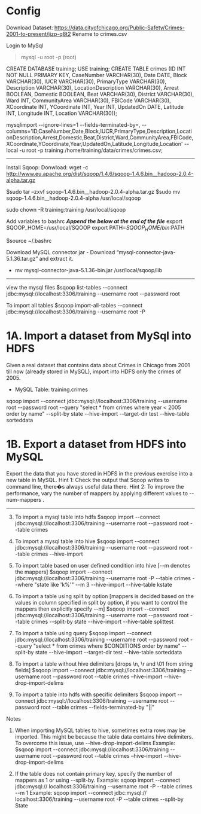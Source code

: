 # Config
Download Dataset: https://data.cityofchicago.org/Public-Safety/Crimes-2001-to-present/ijzp-q8t2
Rename to crimes.csv

Login to MySql
> mysql -u root -p (root)

 CREATE DATABASE training;
 USE training;
 CREATE TABLE crimes (ID INT NOT NULL PRIMARY KEY,
 CaseNumber VARCHAR(30),
 Date DATE,
 Block VARCHAR(30),
 IUCR VARCHAR(30),
 PrimaryType VARCHAR(30),
 Description VARCHAR(30),
 LocationDescription VARCHAR(30),
 Arrest BOOLEAN,
 Domestic BOOLEAN,
 Beat VARCHAR(30),
 District VARCHAR(30),
 Ward INT,
 CommunityArea VARCHAR(30),
 FBICode VARCHAR(30),
 XCoordinate INT,
 YCoordinate INT,
 Year INT,
 UpdatedOn DATE,
 Latitude INT,
 Longitude INT,
 Location VARCHAR(30));

 mysqlimport --ignore-lines=1 --fields-terminated-by=, --columns='ID,CaseNumber,Date,Block,IUCR,PrimaryType,Description,LocationDescription,Arrest,Domestic,Beat,District,Ward,CommunityArea,FBICode,XCoordinate,YCoordinate,Year,UpdatedOn,Latitude,Longitude,Location' --local -u root -p training /home/training/data/crimes/crimes.csv;


---

Install Sqoop:
Donwload: wget -c http://www.eu.apache.org/dist/sqoop/1.4.6/sqoop-1.4.6.bin__hadoop-2.0.4-alpha.tar.gz

$sudo tar –zxvf sqoop-1.4.6.bin__hadoop-2.0.4-alpha.tar.gz
$sudo mv sqoop-1.4.6.bin__hadoop-2.0.4-alpha /usr/local/sqoop

sudo chown -R training:training /usr/local/sqoop

Add variables to bashrc
 ***Append the below at the end of the file***
 export SQOOP_HOME=/usr/local/SQOOP
 export PATH=$SQOOP_HOME/bin:$PATH

$source ~/.bashrc

Download MySQL connector jar - Download “mysql-connector-java-5.1.36.tar.gz” and extract it.
- mv mysql-connector-java-5.1.36-bin.jar /usr/local/sqoop/lib


---

view the mysql files
$sqoop list-tables --connect jdbc:mysql://localhost:3306/training --username root --password root

To import all tables
$sqoop import-all-tables --connect jdbc:mysql://localhost:3306/training --username root -P

# 1A. Import a dataset from MySql into HDFS
Given a real dataset that contains data about Crimes in Chicago from 2001 till now (already stored in MySQL), import into HDFS only the crimes of 2005.
- MySQL Table: training.crimes

sqoop import --connect jdbc:mysql://localhost:3306/training --username root --password root --query "select * from crimes where year < 2005 order by name" --split-by state --hive-import --target-dir test --hive-table sorteddata

# 1B. Export a dataset from HDFS into MySQL
Export the data that you have stored in HDFS in the previous exercise into a new table in MySQL.
Hint 1: Check the output that Sqoop writes to command line, there�s always useful data there.
Hint 2: To improve the performance, vary the number of mappers by applying different values to --num-mappers <n>.


---------------------

3. To import a mysql table into hdfs
$sqoop import --connect jdbc:mysql://localhost:3306/training --username root --password root --table crimes

4. To import a mysql table into hive
$sqoop import --connect jdbc:mysql://localhost:3306/training --username root --password root --table crimes --hive-import

5. To import table based on user defined condition into hive  [--m denotes the mappers]
$sqoop import --connect jdbc:mysql://localhost:3306/training --username root -P --table crimes --where "state like 'k%'" --m 3 --hive-import --hive-table kstate

6. To import a table using split by option [mappers is decided based on the values in column specified in split by option, if you want to control the mappers then explicitly specify --m]
$sqoop import --connect jdbc:mysql://localhost:3306/training --username root --password root --table crimes --split-by state --hive-import --hive-table splittest

7. To import a table using query
$sqoop import --connect jdbc:mysql://localhost:3306/training --username root --password root --query "select * from crimes where \$CONDITIONS order by name" --split-by state --hive-import --target-dir test --hive-table sorteddata

8. To import a table without hive delimiters [drops \n, \r and \01 from string fields]
$sqoop import --connect jdbc:mysql://localhost:3306/training --username root --password
root --table crimes –hive-import --hive-drop-import-delims

9. To import a table into hdfs with specific delimiters
$sqoop import --connect jdbc:mysql://localhost:3306/training --username root --password root --table crimes --fields-terminated-by "||"



Notes


1. When importing MySQL tables to hive, sometimes extra rows may be imported. This might be because the table data contains hive delimiters. To overcome this issue, use --hive-drop-import-delims
Example: $sqoop import --connect jdbc:mysql://localhost:3306/training --username root --password root --table crimes –hive-import --hive-drop-import-delims

2. If the table does not contain primary key, specify the number of mappers as 1 or using --split-by.
Example: sqoop import --connect jdbc:mysql:// localhost:3306/training --username root  -P --table crimes --m 1
Example: sqoop import --connect jdbc:mysql:// localhost:3306/training --username root  -P --table crimes --split-by State
